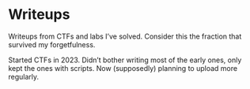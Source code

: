 # Writeups
Writeups from CTFs and labs I’ve solved. Consider this the fraction that survived my forgetfulness.

Started CTFs in 2023. Didn’t bother writing most of the early ones, only kept the ones with scripts. Now (supposedly) planning to upload more regularly.
